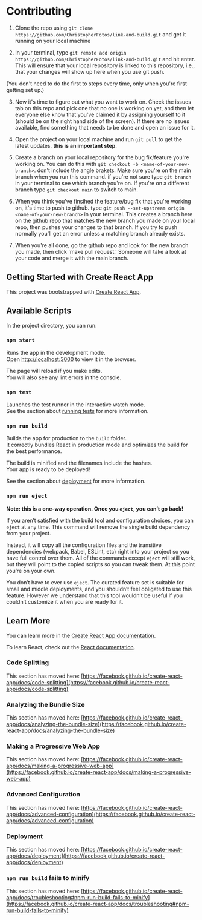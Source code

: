 # Contributing
1. Clone the repo using `git clone https://github.com/ChristopherFotos/link-and-build.git` and get it running on your local machine

2. In your terminal, type `git remote add origin https://github.com/ChristopherFotos/link-and-build.git` and hit enter. This will ensure that your local repository is linked to this repository, i.e., that your changes will show up here when you use git push. 

(You don't need to do the first to steps every time, only when you're first getting set up.)

3. Now it's time to figure out what you want to work on. Check the issues tab on this repo and pick one that no one is working on yet, and then let everyone else know that you've claimed it by assigning yourself to it (should be on the right hand side of the screen). If there are no issues available, find something that needs to be done and open an issue for it. 

4. Open the project on your local machine and run `git pull` to get the latest updates. **this is an important step**. 

5. Create a branch on your local repository for the bug fix/feature you're working on. You can do this with `git checkout -b <name-of-your-new-branch>`. don't include the angle brakets. Make sure you're on the main branch when you run this command. if you're not sure type `git branch` in your terminal to see which branch you're on. If you're on a different branch type `git checkout main` to switch to main. 

6. When you think you've finsihed the feature/bug fix that you're working on, it's time to push to github. type `git push --set-upstream origin <name-of-your-new-branch>` in your terminal. This creates a branch here on the github repo that matches the new branch you made on your local repo, then pushes your changes to that branch. If you try to push normally you'll get an error unless a matching branch already exists. 

7. When you're all done, go the github repo and look for the new branch you made, then click 'make pull request.' Someone will take a look at your code and merge it with the main branch. 

## Getting Started with Create React App

This project was bootstrapped with [Create React App](https://github.com/facebook/create-react-app).

## Available Scripts

In the project directory, you can run:

### `npm start`

Runs the app in the development mode.\
Open [http://localhost:3000](http://localhost:3000) to view it in the browser.

The page will reload if you make edits.\
You will also see any lint errors in the console.

### `npm test`

Launches the test runner in the interactive watch mode.\
See the section about [running tests](https://facebook.github.io/create-react-app/docs/running-tests) for more information.

### `npm run build`

Builds the app for production to the `build` folder.\
It correctly bundles React in production mode and optimizes the build for the best performance.

The build is minified and the filenames include the hashes.\
Your app is ready to be deployed!

See the section about [deployment](https://facebook.github.io/create-react-app/docs/deployment) for more information.

### `npm run eject`

**Note: this is a one-way operation. Once you `eject`, you can’t go back!**

If you aren’t satisfied with the build tool and configuration choices, you can `eject` at any time. This command will remove the single build dependency from your project.

Instead, it will copy all the configuration files and the transitive dependencies (webpack, Babel, ESLint, etc) right into your project so you have full control over them. All of the commands except `eject` will still work, but they will point to the copied scripts so you can tweak them. At this point you’re on your own.

You don’t have to ever use `eject`. The curated feature set is suitable for small and middle deployments, and you shouldn’t feel obligated to use this feature. However we understand that this tool wouldn’t be useful if you couldn’t customize it when you are ready for it.

## Learn More

You can learn more in the [Create React App documentation](https://facebook.github.io/create-react-app/docs/getting-started).

To learn React, check out the [React documentation](https://reactjs.org/).

### Code Splitting

This section has moved here: [https://facebook.github.io/create-react-app/docs/code-splitting](https://facebook.github.io/create-react-app/docs/code-splitting)

### Analyzing the Bundle Size

This section has moved here: [https://facebook.github.io/create-react-app/docs/analyzing-the-bundle-size](https://facebook.github.io/create-react-app/docs/analyzing-the-bundle-size)

### Making a Progressive Web App

This section has moved here: [https://facebook.github.io/create-react-app/docs/making-a-progressive-web-app](https://facebook.github.io/create-react-app/docs/making-a-progressive-web-app)

### Advanced Configuration

This section has moved here: [https://facebook.github.io/create-react-app/docs/advanced-configuration](https://facebook.github.io/create-react-app/docs/advanced-configuration)

### Deployment

This section has moved here: [https://facebook.github.io/create-react-app/docs/deployment](https://facebook.github.io/create-react-app/docs/deployment)

### `npm run build` fails to minify

This section has moved here: [https://facebook.github.io/create-react-app/docs/troubleshooting#npm-run-build-fails-to-minify](https://facebook.github.io/create-react-app/docs/troubleshooting#npm-run-build-fails-to-minify)
